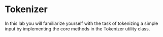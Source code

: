 # Tokenizer
In this lab you will familiarize yourself with the task of tokenizing a simple input by implementing the core methods in the Tokenizer utility class. 
